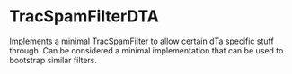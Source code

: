 TracSpamFilterDTA
=================

Implements a minimal TracSpamFilter to allow certain dTa specific stuff through.
Can be considered a minimal implementation that can be used to bootstrap similar filters.
